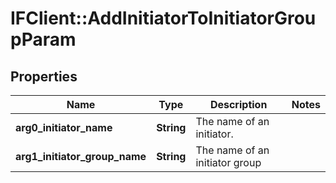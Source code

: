 # IFClient::AddInitiatorToInitiatorGroupParam

## Properties
Name | Type | Description | Notes
------------ | ------------- | ------------- | -------------
**arg0_initiator_name** | **String** | The name of an initiator. | 
**arg1_initiator_group_name** | **String** | The name of an initiator group | 


